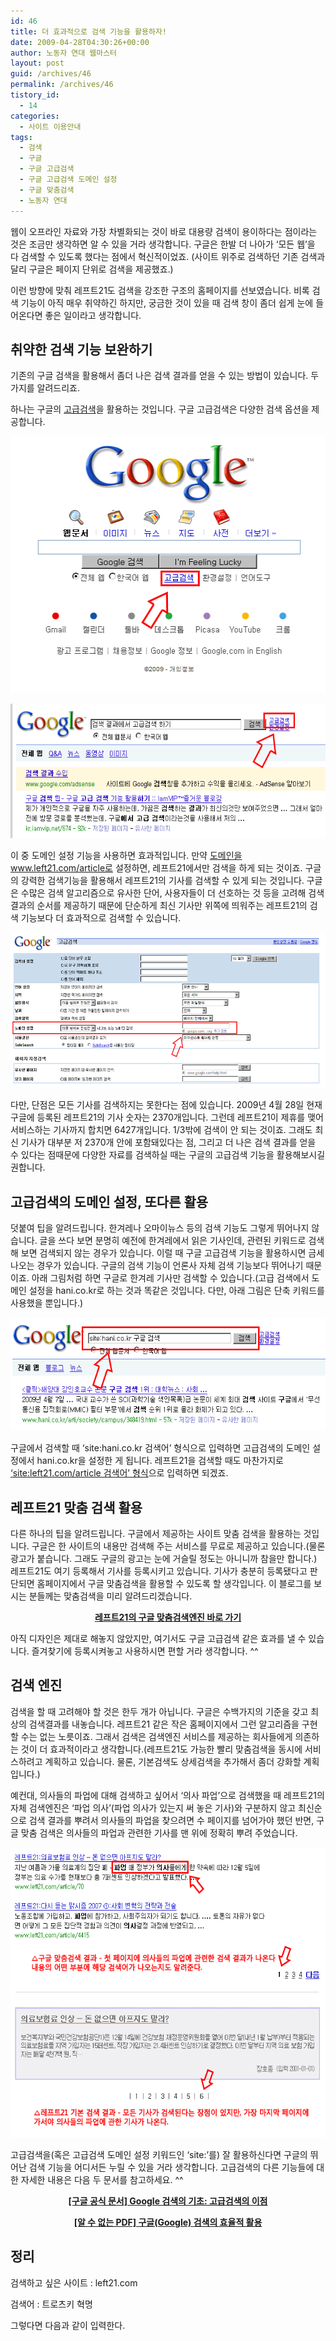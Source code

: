 ```yaml
---
id: 46
title: 더 효과적으로 검색 기능을 활용하자!
date: 2009-04-28T04:30:26+00:00
author: 노동자 연대 웹마스터
layout: post
guid: /archives/46
permalink: /archives/46
tistory_id:
  - 14
categories:
  - 사이트 이용안내
tags:
  - 검색
  - 구글
  - 구글 고급검색
  - 구글 고급검색 도메인 설정
  - 구글 맞춤검색
  - 노동자 연대
---
```

웹이 오프라인 자료와 가장 차별화되는 것이 바로 대용량 검색이 용이하다는 점이라는 것은 조금만 생각하면 알 수 있을 거라 생각합니다. 구글은 한발 더 나아가 ‘모든 웹’을 다 검색할 수 있도록 했다는 점에서 혁신적이었죠. (사이트 위주로 검색하던 기존 검색과 달리 구글은 페이지 단위로 검색을 제공했죠.)

이런 방향에 맞춰 레프트21도 검색을 강조한 구조의 홈페이지를 선보였습니다. 비록 검색 기능이 아직 매우 취약하긴 하지만, 궁금한 것이 있을 때 검색 창이 좀더 쉽게 눈에 들어온다면 좋은 일이라고 생각합니다.

## 취약한 검색 기능 보완하기

기존의 구글 검색을 활용해서 좀더 나은 검색 결과를 얻을 수 있는 방법이 있습니다. 두 가지를 알려드리죠.

하나는 구글의 <a href="http://www.google.co.kr/advanced_search?hl=ko" title="구글 고급검색 바로 가기" target="_blank">고급검색</a>을 활용하는 것입니다. 구글 고급검색은 다양한 검색 옵션을 제공합니다.

<p style="text-align: center;">
  <img src="/wp-content/uploads/1/cfile7.uf.111F4E4C4D0846F926D652.gif" width="506" height="411" />
</p>

<p style="text-align: center;">
  <img src="/wp-content/uploads/1/cfile8.uf.136155484D0846F82122C1.gif" width="560" height="215" />
</p>

이 중 도메인 설정 기능을 사용하면 효과적입니다. 만약 <a href="http://www.google.co.kr/advanced_search?hl=ko&as_sitesearch=www.left21.com/article" target="_blank" title="도메인을 www.left21.com/article로 설정한 구글 고급검색으로 바로 이동합니다">도메인을 www.left21.com/article로 설정</a>하면, 레프트21에서만 검색을 하게 되는 것이죠. 구글의 강력한 검색기능을 활용해서 레프트21의 기사를 검색할 수 있게 되는 것입니다. 구글은 수많은 검색 알고리즘으로 유사한 단어, 사용자들이 더 선호하는 것 등을 고려해 검색결과의 순서를 제공하기 때문에 단순하게 최신 기사만 위쪽에 띄워주는 레프트21의 검색 기능보다 더 효과적으로 검색할 수 있습니다.

<p style="text-align: center;">
  <img src="/wp-content/uploads/1/cfile2.uf.121E844E4D0846F84B1767.gif" width="560" height="248" />
</p>

다만, 단점은 모든 기사를 검색하지는 못한다는 점에 있습니다. 2009년 4월 28일 현재 구글에 등록된 레프트21의 기사 숫자는 2370개입니다. 그런데 레프트21이 제휴를 맺어 서비스하는 기사까지 합치면 6427개입니다. 1/3밖에 검색이 안 되는 것이죠. 그래도 최신 기사가 대부분 저 2370개 안에 포함돼있다는 점, 그리고 더 나은 검색 결과를 얻을 수 있다는 점때문에 다양한 자료를 검색하실 때는 구글의 고급검색 기능을 활용해보시길 권합니다.

## 고급검색의 도메인 설정, 또다른 활용

덧붙여 팁을 알려드립니다. 한겨레나 오마이뉴스 등의 검색 기능도 그렇게 뛰어나지 않습니다. 글을 쓰다 보면 분명히 예전에 한겨레에서 읽은 기사인데, 관련된 키워드로 검색해 보면 검색되지 않는 경우가 있습니다. 이럴 때 구글 고급검색 기능을 활용하시면 금세 나오는 경우가 있습니다. 구글의 검색 기능이 언론사 자체 검색 기능보다 뛰어나기 때문이죠. 아래 그림처럼 하면 구글로 한겨레 기사만 검색할 수 있습니다.(고급 검색에서 도메인 설정을 hani.co.kr로 하는 것과 똑같은 것입니다. 다만, 아래 그림은 단축 키워드를 사용했을 뿐입니다.)

<p style="text-align: center;">
  <img src="/wp-content/uploads/1/cfile3.uf.196103484D0846F824CC74.gif" width="560" height="181" />
</p>

구글에서 검색할 때 ‘site:hani.co.kr 검색어’ 형식으로 입력하면 고급검색의 도메인 설정에서 hani.co.kr을 설정한 게 됩니다. 레프트21을 검색할 때도 마찬가지로 <a href="http://www.google.co.kr/webhp?hl=ko&q=site:left21.com/article" target="_blank" title="site:left21.com/article이 적혀있는 구글 검색창으로 바로 가기">‘site:left21.com/article 검색어’ 형식</a>으로 입력하면 되겠죠.

## 레프트21 맞춤 검색 활용

다른 하나의 팁을 알려드립니다. 구글에서 제공하는 사이트 맞춤 검색을 활용하는 것입니다. 구글은 한 사이트의 내용만 검색해 주는 서비스를 무료로 제공하고 있습니다.(물론 광고가 붙습니다. 그래도 구글의 광고는 눈에 거슬릴 정도는 아니니까 참을만 합니다.) 레프트21도 여기 등록해서 기사를 등록시키고 있습니다. 기사가 충분히 등록됐다고 판단되면 홈페이지에서 구글 맞춤검색을 활용할 수 있도록 할 생각입니다. 이 블로그를 보시는 분들께는 맞춤검색을 미리 알려드리겠습니다.

<p style="text-align: center;">
  <a href="http://www.google.com/coop/cse?cx=000203003288753352406:bou50ut8hdw&hl=ko" target="_blank"><strong>레프트21의 구글 맞춤검색엔진 바로 가기</strong></a>
</p>

아직 디자인은 제대로 해놓지 않았지만, 여기서도 구글 고급검색 같은 효과를 낼 수 있습니다. 즐겨찾기에 등록시켜놓고 사용하시면 편할 거라 생각합니다. ^^

## 검색 엔진

검색을 할 때 고려해야 할 것은 한두 개가 아닙니다. 구글은 수백가지의 기준을 갖고 최상의 검색결과를 내놓습니다. 레프트21 같은 작은 홈페이지에서 그런 알고리즘을 구현할 수는 없는 노릇이죠. 그래서 검색은 검색엔진 서비스를 제공하는 회사들에게 의존하는 것이 더 효과적이라고 생각합니다.(레프트21도 가능한 빨리 맞춤검색을 동시에 서비스하려고 계획하고 있습니다. 물론, 기본검색도 상세검색을 추가해서 좀더 강화할 계획입니다.)

예컨대, 의사들의 파업에 대해 검색하고 싶어서 ‘의사 파업’으로 검색했을 때 레프트21의 자체 검색엔진은 ‘파업 의사’(파업 의사가 있는지 써 놓은 기사)와 구분하지 않고 최신순으로 검색 결과를 뿌려서 의사들의 파업을 찾으려면 수 페이지를 넘어가야 했던 반면, 구글 맞춤 검색은 의사들의 파업과 관련한 기사를 맨 위에 정확히 뿌려 주었습니다.

<p style="text-align: center;">
  <img src="/wp-content/uploads/1/cfile8.uf.1421324F4D0846F9179ECE.gif" width="560" height="464" />
</p>

고급검색을(혹은 고급검색 도메인 설정 키워드인 ‘site:’를) 잘 활용하신다면 구글의 뛰어난 검색 기능을 어디서든 누릴 수 있을 거라 생각합니다. 고급검색의 다른 기능들에 대한 자세한 내용은 다음 두 문서를 참고하세요. ^^

<p style="text-align: center; font-weight: bold;">
  <a href="http://www.google.co.kr/support/websearch/bin/answer.py?hl=kr&#038;answer=35890" target="_blank" title="바로 가기">[구글 공식 문서] Google 검색의 기초: 고급검색의 이점</a>
</p>

<p style="text-align: center; font-weight: bold;">
  <a href="http://www.dsc.ac.kr/images/20070817-google-search.pdf" target="_blank" title="바로 가기" class="broken_link">[알 수 없는 PDF] 구글(Google) 검색의 효율적 활용</a>
</p>

<div class="txtbox">
  <h2>
    정리
  </h2>
  
  <p>
    검색하고 싶은 사이트 : left21.com
  </p>
  
  <p>
    검색어 : 트로츠키 혁명
  </p>
  
  <p>
    그렇다면 다음과 같이 입력한다.
  </p>
</div>